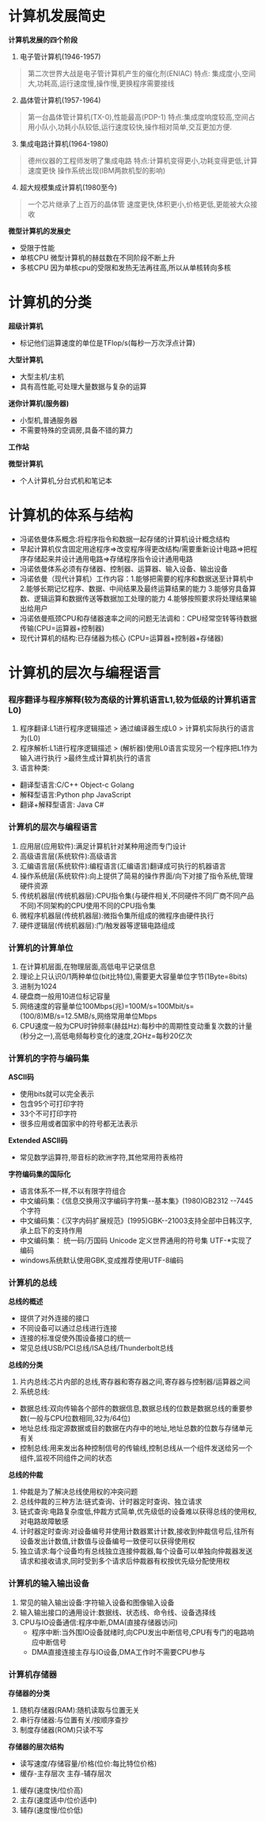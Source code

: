 # 计算机发展简史

**计算机发展的四个阶段**
1. 电子管计算机(1946-1957)
>第二次世界大战是电子管计算机产生的催化剂(ENIAC)
>特点: 集成度小,空间大,功耗高,运行速度慢,操作慢,更换程序需要接线
2. 晶体管计算机(1957-1964)
>第一台晶体管计算机(TX-0),性能最高(PDP-1)
>特点:集成度响度较高,空间占用小队小,功耗小队较低,运行速度较快,操作相对简单,交互更加方便.
3. 集成电路计算机(1964-1980)
>德州仪器的工程师发明了集成电路
 >特点:计算机变得更小,功耗变得更低,计算速度更快
 >操作系统出现(IBM两款机型的影响)
4. 超大规模集成计算机(1980至今)
>一个芯片继承了上百万的晶体管
>速度更快,体积更小,价格更低,更能被大众接收


**微型计算机的发展史**
+ 受限于性能
+ 单核CPU 微型计算机的赫兹数在不同阶段不断上升
+ 多核CPU 因为单核cpu的受限和发热无法再往高,所以从单核转向多核

# 计算机的分类
**超级计算机**
+ 标记他们运算速度的单位是TFlop/s(每秒一万次浮点计算)

**大型计算机**
+ 大型主机/主机
+ 具有高性能,可处理大量数据与复杂的运算

**迷你计算机(服务器)**
+ 小型机,普通服务器
+ 不需要特殊的空调房,具备不错的算力

**工作站**

**微型计算机**
+ 个人计算机,分台式机和笔记本


# 计算机的体系与结构
+ 冯诺依曼体系概念:将程序指令和数据一起存储的计算机设计概念结构
+ 早起计算机仅含固定用途程序=>改变程序得更改结构/需要重新设计电路=>把程序存储起来并设计通用电路=>存储程序指令设计通用电路
+ 冯诺依曼体系必须有存储器、控制器、运算器、输入设备、输出设备
+ 冯诺依曼（现代计算机）工作内容：1.能够把需要的程序和数据送至计算机中 2.能够长期记忆程序、数据、中间结果及最终运算结果的能力 3.能够穷具备算数、逻辑运算和数据传送等数据加工处理的能力 4.能够按照要求将处理结果输出给用户
+ 冯诺依曼瓶颈CPU和存储器速率之间的问题无法调和：CPU经常空转等待数据传输(CPU=运算器+控制器)
+ 现代计算机的结构:已存储器为核心 (CPU=运算器+控制器+存储器)


# 计算机的层次与编程语言

### 程序翻译与程序解释(较为高级的计算机语言L1,较为低级的计算机语言L0)
1. 程序翻译:L1进行程序逻辑描述  >  通过编译器生成L0 >  计算机实际执行的语言为(L0)
2. 程序解析:L1进行程序逻辑描述  >  (解析器)使用L0语言实现另一个程序把L1作为输入进行执行  >最终生成计算机执行的语言
3. 语言种类:
+ 翻译型语言:C/C++ Object-c Golang
+ 解释型语言:Python php JavaScript
+ 翻译+解释型语言: Java C#

### 计算机的层次与编程语言
1. 应用层(应用软件):满足计算机针对某种用途而专门设计
2. 高级语言层(系统软件):高级语言
3. 汇编语言层(系统软件):编程语言(汇编语言)翻译成可执行的机器语言
4. 操作系统层(系统软件):向上提供了简易的操作界面/向下对接了指令系统,管理硬件资源
5. 传统机器层(传统机器层):CPU指令集(与硬件相关,不同硬件不同厂商不同产品不同)不同架构的CPU使用不同的CPU指令集
6. 微程序机器层(传统机器层):微指令集所组成的微程序由硬件执行
7. 硬件逻辑层(传统机器层):门/触发器等逻辑电路组成


### 计算机的计算单位
1. 在计算机层面,在物理层面,高低电平记录信息
2. 理论上只认识0/1两种单位(bit比特位),需要更大容量单位字节(1Byte=8bits)
3. 进制为1024 
4. 硬盘商一般用10进位标记容量
5. 网络速度的容量单位100Mbps(兆)=100M/s=100Mbit/s=(100/8)MB/s=12.5MB/s,网络常用单位Mbps
6. CPU速度一般为CPU时钟频率(赫兹Hz):每秒中的周期性变动重复次数的计量(秒分之一),高低电频每秒变化的速度,2GHz=每秒20亿次


### 计算机的字符与编码集
**ASCII码**
+ 使用bits就可以完全表示
+ 包含95个可打印字符
+ 33个不可打印字符
+ 很多应用或者国家中的符号都无法表示

**Extended ASCII码**
+ 常见数学运算符,带音标的欧洲字符,其他常用符表格符

**字符编码集的国际化**
+ 语言体系不一样,不以有限字符组合
+ 中文编码集：《信息交换用汉字编码字符集--基本集》(1980)GB2312 --7445个字符
+ 中文编码集：《汉字内码扩展规范》(1995)GBK--21003支持全部中日韩汉字,承上启下的支持作用
+ 中文编码集： 统一码/万国码 Unicode  定义世界通用的符号集 UTF-*实现了编码 
+ windows系统默认使用GBK,变成推荐使用UTF-8编码


### 计算机的总线
**总线的概述**
 + 提供了对外连接的接口
 + 不同设备可以通过总线进行连接
 + 连接的标准促使外围设备接口的统一
 + 常见总线USB/PCI总线/ISA总线/Thunderbolt总线

**总线的分类**
1. 片内总线:芯片内部的总线,寄存器和寄存器之间,寄存器与控制器/运算器之间
2. 系统总线:
+ 数据总线:双向传输各个部件的数据信息,数据总线的位数是数据总线的重要参数(一般与CPU位数相同,32为/64位)
+ 地址总线:指定源数据或目的数据在内存中的地址,地址总数的位数与存储单元有关
+ 控制总线:用来发出各种控制信号的传输线,控制总线从一个组件发送给另一个组件,监视不同组件之间的状态

**总线的仲裁**
1. 仲裁是为了解决总线使用权的冲突问题
2. 总线仲裁的三种方法:链式查询、计时器定时查询、独立请求
3. 链式查询:电路复杂度低,仲裁方式简单,优先级低的设备难以获得总线的使用权,对电路故障敏感
4. 计时器定时查询:对设备编号并使用计数器累计计数,接收到仲裁信号后,往所有设备发出计数值,计数值与设备编号一致便可以获得使用权
5. 独立请求:每个设备均有总线独立连接仲裁器,每个设备可以单独向仲裁器发送请求和接收请求,同时受到多个请求后仲裁器有权按优先级分配使用权

### 计算机的输入输出设备
1. 常见的输入输出设备:字符输入设备和图像输入设备
2. 输入输出接口的通用设计:数据线、状态线、命令线、设备选择线
3. CPU与IO设备通信:程序中断,DMA(直接存储器访问)
	+ 程序中断:当外围IO设备就绪时,向CPU发出中断信号,CPU有专门的电路响应中断信号
	+ DMA直接连接主存与IO设备,DMA工作时不需要CPU参与

### 计算机存储器
**存储器的分类**
1. 随机存储器(RAM):随机读取与位置无关
2. 串行存储器:与位置有关/按顺序查抄
3. 制度存储器(ROM)只读不写

**存储器的层次结构**
+ 读写速度/存储容量/价格(位价:每比特位价格)
+ 缓存-主存层次  主存-辅存层次

1. 缓存(速度快/位价高)
2. 主存(速度适中/位价适中)
3. 辅存(速度慢/位价低)
